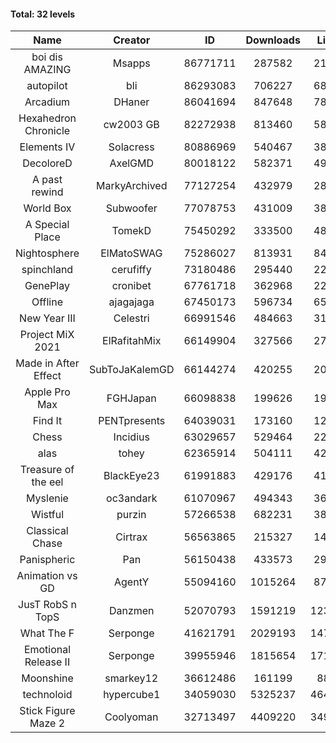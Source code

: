 #### Total: 32 levels

| Name | Creator | ID | Downloads | Likes |
|:---:|:---:|:---:|:---:|:---:|
| boi dis AMAZING | Msapps | 86771711 | 287582 | 21678
| autopilot | bli | 86293083 | 706227 | 68272
| Arcadium | DHaner | 86041694 | 847648 | 78378
| Hexahedron Chronicle | cw2003 GB | 82272938 | 813460 | 58977
| Elements IV | Solacress | 80886969 | 540467 | 38787
| DecoloreD | AxelGMD | 80018122 | 582371 | 49882
| A past rewind | MarkyArchived | 77127254 | 432979 | 28549
| World Box | Subwoofer | 77078753 | 431009 | 38098
| A Special Place | TomekD | 75450292 | 333500 | 48123
| Nightosphere | ElMatoSWAG | 75286027 | 813931 | 84524
| spinchland | cerufiffy | 73180486 | 295440 | 22255
| GenePlay | cronibet | 67761718 | 362968 | 22704
| Offline | ajagajaga | 67450173 | 596734 | 65114
| New Year III | Celestri | 66991546 | 484663 | 31254
| Project MiX 2021 | ElRafitahMix | 66149904 | 327566 | 27601
| Made in After Effect | SubToJaKalemGD | 66144274 | 420255 | 20916
| Apple Pro Max | FGHJapan | 66098838 | 199626 | 19089
| Find It | PENTpresents | 64039031 | 173160 | 12145
| Chess | Incidius | 63029657 | 529464 | 22911
| alas | tohey | 62365914 | 504111 | 42086
| Treasure of the eel | BlackEye23 | 61991883 | 429176 | 41659
| Myslenie | oc3andark | 61070967 | 494343 | 36445
| Wistful | purzin | 57266538 | 682231 | 38689
| Classical Chase | Cirtrax | 56563865 | 215327 | 14169
| Panispheric | Pan | 56150438 | 433573 | 29462
| Animation vs GD | AgentY | 55094160 | 1015264 | 87308
| JusT RobS n TopS | Danzmen | 52070793 | 1591219 | 123945
| What The F | Serponge | 41621791 | 2029193 | 147239
| Emotional Release II | Serponge | 39955946 | 1815654 | 171066
| Moonshine | smarkey12 | 36612486 | 161199 | 8832
| technoloid | hypercube1 | 34059030 | 5325237 | 464426
| Stick Figure Maze 2 | Coolyoman | 32713497 | 4409220 | 349714
